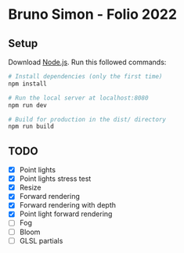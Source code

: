 # Bruno Simon - Folio 2022

## Setup

Download [Node.js](https://nodejs.org/en/download/).
Run this followed commands:

``` bash
# Install dependencies (only the first time)
npm install

# Run the local server at localhost:8080
npm run dev

# Build for production in the dist/ directory
npm run build
```

## TODO

- [x] Point lights
- [x] Point lights stress test
- [x] Resize
- [x] Forward rendering
- [x] Forward rendering with depth
- [x] Point light forward rendering
- [ ] Fog
- [ ] Bloom
- [ ] GLSL partials
